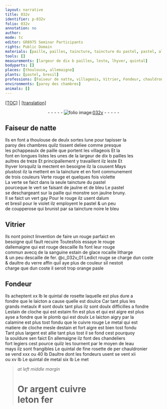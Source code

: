 ```yaml
---
layout: narrative
title: 032v
identifier: p-032v
folio: 032v
annotation: no
author:
mode: tc
editor: GR8975 Seminar Participants
rights: Public Domain
materials: [paille, pailles, taincture, taincture du pastel, pastel, alum, bresil, coupperose, rouge dallemaigne, sanguine, estain de glace, rocaille, litharge, escaille de fer, verre, rosette, laicton, grands metaulx, estain de cloche, estaim fin, plomb qui est doulx, laicton aigry par la calamine, calamine, cuivre rouge, metal qui est matiere de cloche, estain, argent, souldure, eau, fine rosette de per chauldronier, metal, Or, cuivre, leton, fer]
tools: []
measurements: [largeur de dix b pailles, leste, lhyver, quintal]
bodyparts: []
places: [thoulouse, allemaigne]
plants: [pastel, bresil]
professions: [Faiseur de natte, villageois, Vitrier, Fondeur, chauldronier, fondeurs]
environments: [paroy des chambres]
animals: []
---
```


 <p><a href="{{ site.baseurl }}/diplomatic/">[TOC]</a> | <a href="{{ site.baseurl }}/texts/p-032v_tl/" target="_blank">[translation]</a></p><div class="folio" align="center">- - - - - <a href="http://gallica.bnf.fr/ark:/12148/btv1b10500001g/f70.image" target="_blank"><img src="https://cu-mkp.github.io/2017-workshop-edition/assets/photo-icon.png" alt="folio image: " style="display:inline-block; margin-bottom:-3px;"/>032v</a> - - - - - </div>  
  

## <span class="pro">Faiseur de natte</span>

 
Ils en font a <span class="pl">th<span class="exp">ou</span>l<span class="exp">ous</span>e</span> de deulx sortes lune pour tapisser la<br/> <span class="env">paroy des chambres</span> quilz tissent deliee comme presque<br/> les <span class="del">p</span>chappeaulx de <span class="m">paille</span> que portent les <span class="pro">villageois</span> Et la<br/> font en longues listes les unes de la <span class="ms">largeur de dix <span class="del">b</span> <span class="m">pailles</span></span> les<br/> aultres de treze Et principallem<span class="exp">ent</span> y travaillent ilz <span class="ms"><span class="tmp">leste</span></span> Et<br/> <span class="ms"><span class="tmp">lhyver</span></span> lorsquilz la mectent en besoigne ilz la cousent Mays<br/> plustost ilz la mettent en la <span class="m">taincture</span> et en font communem<span class="exp">ent</span><br/> de trois couleurs Verte rouge et quelques fois violette<br/> La verte se faict dans la seule <span class="m">taincture du <span class="pa">pastel</span></span><br/> pourceque le vert se faisant de jaulne et de bleu Le <span class="m"><span class="pa">pastel</span></span><br/> se deschargeant sur la <span class="m">paille</span> qui monstre son jaulne bruny.<br/> Il se faict un vert gay Pour le rouge ilz usent d<span class="m">alum</span><br/> et <span class="m"><span class="pa">bresil</span></span> pour le violet ilz employent le <span class="m"><span class="pa">pastel</span></span> & un peu<br/> de <span class="m">coupperose</span> qui brunist par sa <span class="m">taincture</span> noire le bleu
 
 
  

## <span class="pro">Vitrier</span>

 
Ils nont poinct linvention de faire un rouge parfaict en<br/> besoigne quil fault recuire Toutesfois essaye le <span class="m">rouge<br/> d<span class="pl">allemaigne</span></span> qui est rouge descaille Ils font leur rouge<br/> commun avecq de la <span class="m">sanguine</span> <span class="m">estain de glace</span> <span class="m">rocaille</span> <span class="m">litharge</span><br/> & un peu d<span class="m">escaille de fer</span>. @c_032v_01 Ledict rouge se charge dun coste<br/> & daultre du <span class="m">verre</span> affin quil aye plus de couleur sil nestoit<br/> charge que dun coste il seroit trop orange pasle
 
 
  

## <span class="pro">Fondeur</span>

 
Ils acheptent xx <span class="cn">lb</span> le <span class="ms">quintal</span> de <span class="m">rosette</span> laquelle est plus dure a<br/> fondre que le <span class="m">laicton</span> a cause quelle est doulce Car tant plus les<br/> <span class="m"><span class="add">grands</span> metaulx</span> <span class="add">#</span> sont doulx tant plus ilz sont <span class="del">doulx</span> difficilles a fondre<br/> L<span class="m">estain de cloche</span> qui est <span class="m">estaim fin</span> <span class="del">est plus</span> et qui est aigre est plus<br/> ayse a fondre que le <span class="m">plomb qui est doulx</span> Le <span class="m">laicton aigry par la<br/> <span class="m">calamine</span></span> est plus tost fondu que le <span class="m">cuivre rouge</span> Le <span class="m">metal qui est<br/> matiere de cloche</span> mesle d<span class="m">estain</span> et fort aigre est bien tost fondu<br/> Tant plus l<span class="m">argent</span> est allie tant plus tost il se fond cest pourquoy<br/> la <span class="m">souldure</span> sen faict En <span class="pl">allemaigne</span> ilz font des chandeliers<br/> fort legiers cest pource quilz les tournent par le moyen de l<span class="m">eau</span><br/> mays ilz sont frangibles Le <span class="ms">quintal</span> de <span class="m">fine rosette de <span class="del">per</span> <span class="pro">chauldronier</span></span><br/> se vend xxx ou 40 <span class="cn">lb</span> Daultre dont les <span class="pro">fondeurs</span> usent se vent xii<br/> ou xv <span class="cn">lb</span> Le <span class="ms">quintal</span> de <span class="m">metal</span> six <span class="cn">lb</span> <span class="del">Le met</span>
 
> *at left middle margin*
> 
> 
>   # <span class="m">Or</span> <span class="m">argent</span> <span class="m">cuivre</span><br/> <span class="m">leton</span> <span class="m">fer</span>
 
 